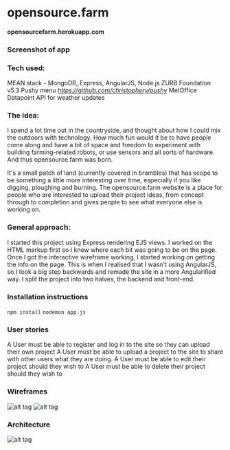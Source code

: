 # opensource.farm

**opensourcefarm.herokuapp.com**

### Screenshot of app



### Tech used:
MEAN stack - MongoDB, Express, AngularJS, Node.js
ZURB Foundation v5.3
Pushy menu _https://github.com/christophery/pushy_
MetOffice Datapoint API for weather updates

### The idea:
I spend a lot time out in the countryside, and thought about how I could mix the outdoors with technology. How much fun would it be to have people come along and have a bit of space and freedom to experiment with building farming-related robots, or use sensors and all sorts of hardware. And thus opensource.farm was born.

It's a small patch of land (currently covered in brambles) that has scope to be something a little more interesting over time, especially if you like digging, ploughing and burning. The opensource.farm website is a place for people who are interested to upload their project ideas, from concept through to completion and gives people to see what everyone else is working on. 

### General approach: 
I started this project using Express rendering EJS views. I worked on the HTML markup first so I knew where each bit was going to be on the page. Once I got the interactive wireframe working, I started working on getting the info on the page. This is when I realised that I wasn't using AngularJS, so I took a big step backwards and remade the site in a more Angularified way. I split the project into two halves, the backend and front-end. 

### Installation instructions


`npm install`
`nodemon app.js`

### User stories
A User must be able to register and log in to the site so they can upload their own project
A User must be able to upload a project to the site to share with other users what they are doing.
A User must be able to edit their project should they wish to
A User must be able to delete their project should they wish to

### Wireframes

![alt tag](http://nobodyknowsthisishere.co.uk/images/wireframe3.png)
![alt tag](http://nobodyknowsthisishere.co.uk/images/wireframe2.png)

### Architecture

![alt tag](http://nobodyknowsthisishere.co.uk/images/structure.png)

